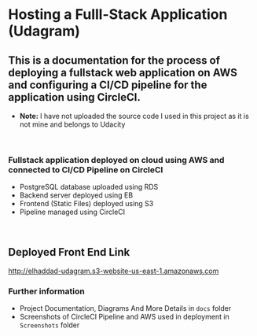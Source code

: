 # Hosting a Fulll-Stack Application (Udagram)
## This is a documentation for the process of deploying a fullstack web application on AWS and configuring a CI/CD pipeline for the application using CircleCI.
- **Note:** I have not uploaded the source code I used in this project as it is not mine and belongs to Udacity

</br>

### Fullstack application deployed on cloud using AWS and connected to CI/CD Pipeline on CircleCI

- PostgreSQL database uploaded using RDS
- Backend server deployed using EB
- Frontend (Static Files) deployed using S3
- Pipeline managed using CircleCI
</br>

## Deployed Front End Link

<http://elhaddad-udagram.s3-website-us-east-1.amazonaws.com>
</br>

### Further information

- Project Documentation, Diagrams And More Details in `docs` folder
- Screenshots of CircleCI Pipeline and AWS used in deployment in `Screenshots` folder
